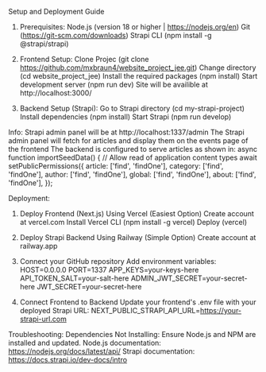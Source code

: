 Setup and Deployment Guide

1. Prerequisites:
Node.js (version 18 or higher | https://nodejs.org/en)
Git (https://git-scm.com/downloads)
Strapi CLI (npm install -g @strapi/strapi)


2. Frontend Setup:
Clone Projec (git clone https://github.com/mxbraun4/website_project_jee.git)
Change directory (cd website_project_jee)
Install the required packages (npm install)
Start development server (npm run dev)
Site will be availible at http://localhost:3000/


3. Backend Setup (Strapi):
Go to Strapi directory (cd my-strapi-project)
Install dependencies (npm install)
Start Strapi (npm run develop)

Info:
Strapi admin panel will be at http://localhost:1337/admin
The Strapi admin panel will fetch for articles and display them on the events page of the frontend
The backend is configured to serve articles as shown in:
async function importSeedData() {
  // Allow read of application content types
  await setPublicPermissions({
    article: ['find', 'findOne'],
    category: ['find', 'findOne'],
    author: ['find', 'findOne'],
    global: ['find', 'findOne'],
    about: ['find', 'findOne'],
  });




Deployment:
1. Deploy Frontend (Next.js)
Using Vercel (Easiest Option)
Create account at vercel.com
Install Vercel CLI (npm install -g vercel)
Deploy (vercel)

2. Deploy Strapi Backend
Using Railway (Simple Option)
Create account at railway.app
2. Connect your GitHub repository
Add environment variables:
HOST=0.0.0.0
PORT=1337
APP_KEYS=your-keys-here
API_TOKEN_SALT=your-salt-here
ADMIN_JWT_SECRET=your-secret-here
JWT_SECRET=your-secret-here

3. Connect Frontend to Backend
Update your frontend's .env file with your deployed Strapi URL:
NEXT_PUBLIC_STRAPI_API_URL=https://your-strapi-url.com




Troubleshooting:
Dependencies Not Installing: Ensure Node.js and NPM are installed and updated.
Node.js documentation: https://nodejs.org/docs/latest/api/
Strapi documentation: https://docs.strapi.io/dev-docs/intro
